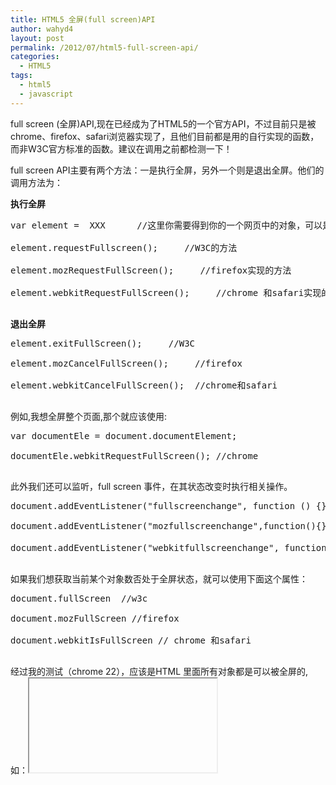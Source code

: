 ```yaml
---
title: HTML5 全屏(full screen)API
author: wahyd4
layout: post
permalink: /2012/07/html5-full-screen-api/
categories:
  - HTML5
tags:
  - html5
  - javascript
---
```

full screen (全屏)API,现在已经成为了HTML5的一个官方API，不过目前只是被chrome、firefox、safari浏览器实现了，且他们目前都是用的自行实现的函数，而非W3C官方标准的函数。建议在调用之前都检测一下！

full screen API主要有两个方法：一是执行全屏，另外一个则是退出全屏。他们的调用方法为：

**执行全屏**

<pre class="brush: jscript; title: ; notranslate" title="">var element =  XXX      //这里你需要得到你的一个网页中的对象，可以是整个网页，或者其中一个节点

element.requestFullscreen();     //W3C的方法

element.mozRequestFullScreen();     //firefox实现的方法

element.webkitRequestFullScreen();     //chrome 和safari实现的方法

</pre>

**退出全屏**

<pre class="brush: jscript; title: ; notranslate" title="">element.exitFullScreen();     //W3C

element.mozCancelFullScreen();     //firefox

element.webkitCancelFullScreen();  //chrome和safari

</pre>

例如,我想全屏整个页面,那个就应该使用:

<pre class="brush: jscript; title: ; notranslate" title="">var documentEle = document.documentElement;

documentEle.webkitRequestFullScreen(); //chrome

</pre>

此外我们还可以监听，full screen 事件，在其状态改变时执行相关操作。

<pre class="brush: jscript; title: ; notranslate" title="">document.addEventListener("fullscreenchange", function () {}, false);  //w3c

document.addEventListener("mozfullscreenchange",function(){},false); //firefox

document.addEventListener("webkitfullscreenchange", function () {}, false);  //chrome 和safari

</pre>

如果我们想获取当前某个对象数否处于全屏状态，就可以使用下面这个属性：

<pre class="brush: jscript; title: ; notranslate" title="">document.fullScreen  //w3c

document.mozFullScreen //firefox

document.webkitIsFullScreen // chrome 和safari

</pre>

经过我的测试（chrome 22），应该是HTML 里面所有对象都是可以被全屏的,如：<iframe>,<img>,<p>,网页本身。不过我们是不能一开始网页就让其处于全屏状态。而需要一些行为来触发这个事件。

在css 里面也有一个对应的选择器来修饰full screen：

<pre class="brush: css; title: ; notranslate" title="">html:fullscreen{

font-size:30px;
color:white;
background:blue;

}

html:-moz-full-screen{
 font-size:30px;
 color:white;
 background:blue;
 }
 html:-webkit-full-screen{
 font-size:30px;
 color:white;
 background:blue;
 }

</pre>

目前IE9 也是不支持full screen 全屏 API的，不知道在IE 10里面支持不！微软在这方面做得真的不怎么样啊。

> [点我查看我做的demo吧！][1]包含全屏网页，和全屏图片，不过由于图片原因效果不好。但是功能有了。哈哈！

 [1]: http://toozhao.com/playground/fullscreen.html "full screen demo"